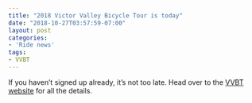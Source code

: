 ```yaml
---
title: "2018 Victor Valley Bicycle Tour is today"
date: "2018-10-27T03:57:59-07:00"
layout: post
categories:
- 'Ride news'
tags:
- VVBT
---
```


If you haven’t signed up already, it’s not too late. Head over to the [VVBT website](http://victorvalleybicycletour.com/wp/) for all the details.
